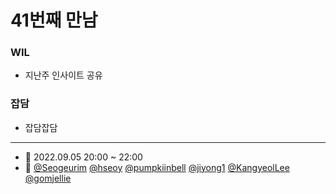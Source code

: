# 41번째 만남

### WIL

- 지난주 인사이트 공유

### 잡담

- 잡담잡담

---

- 📆 2022.09.05 20:00 ~ 22:00
- 👥 [@Seogeurim](https://github.com/Seogeurim) [@hseoy](https://github.com/hseoy) [@pumpkiinbell](https://github.com/pumpkiinbell) 
[@jiyong1](https://github.com/jiyong1) [@KangyeolLee](https://github.com/KangyeolLee) [@gomjellie](https://github.com/gomjellie)

